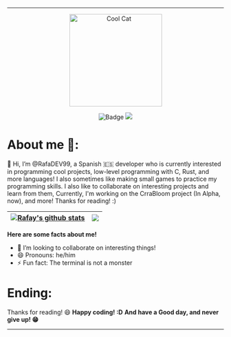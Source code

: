 --------

<p align="center">
  <img width="215" height="215" alt="Cool Cat" src="https://github.com/user-attachments/assets/15422d64-1aef-42d3-9f89-e01d4dba3347" />
</p>

<p align="center">
  <img src="https://img.shields.io/badge/Rafay%C2%B4s-Profile-blue?style=for-the-badge" alt="Badge">
  <img src="https://img.shields.io/badge/Oh yea!-purple?&logoColor=white&style=for-the-badge">
</p>

# About me 🤔:
👋 Hi, I’m @RafaDEV99, a Spanish 🇪🇸 developer who is currently interested in programming cool projects, 
low-level programming with C, Rust, and more languages! I also sometimes like making small games to
practice my programming skills. I also like to collaborate on interesting projects and learn from them,
Currently, I'm working on the CrraBloom project (In Alpha, now), and more!
Thanks for reading! :)


| <a href="https://github.com/anuraghazra/github-readme-stats"><img align="center" src="https://github-readme-stats-ten-weld-68.vercel.app/api?username=RafaDEV99&show_icons=true&include_all_commits=false&theme=holi" alt="Rafay's github stats" /></a> | <a href="https://github.com/anuraghazra/github-readme-stats"><img align="center" src="https://github-readme-stats-ten-weld-68.vercel.app/api/top-langs/?username=RafaDEV99&layout=compact&show_icons=true&theme=holi" /></a> |
| ------------- | ------------- |


**Here are some facts about me!**
- 💞️ I’m looking to collaborate on interesting things!
- 😄 Pronouns: he/him
- ⚡ Fun fact: The terminal is not a monster

# Ending:
Thanks for reading! 😄
**Happy coding! :D**
**And have a Good day, and never give up! 😁**

<!---
RafaDEV99/RafaDEV99 is a ✨ special ✨ repository because its `README.md` (this file) appears on your GitHub profile.
You can click the Preview link to view your changes.
And remember to add more stuff if needed
--->

--------
